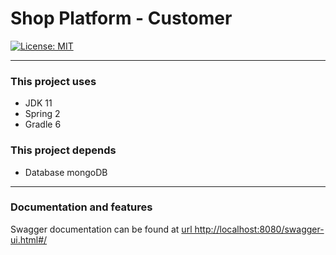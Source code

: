 # Shop Platform - Customer

[![License: MIT](https://img.shields.io/badge/License-MIT-yellow.svg)](https://opensource.org/licenses/MIT)

---

### This project uses
* JDK 11
* Spring 2
* Gradle 6

### This project depends
* Database mongoDB
---
### Documentation and features
Swagger documentation can be found at [url http://localhost:8080/swagger-ui.html#/](http://localhost:8080/swagger-ui.html#/)